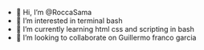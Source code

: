 - 👋 Hi, I’m @RoccaSama
- 👀 I’m interested in terminal bash
- 🌱 I’m currently learning html css and scripting in bash
- 💞️ I’m looking to collaborate on Guillermo franco garcia


<!---
RoccaSama/RoccaSama is a ✨ special ✨ repository because its `README.md` (this file) appears on your GitHub profile.
You can click the Preview link to take a look at your changes.
--->

